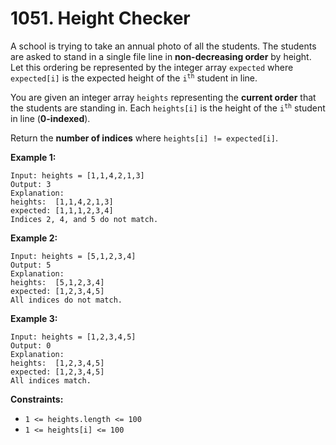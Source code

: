 # 1051. Height Checker

A school is trying to take an annual photo of all the students. The students are asked to stand in a single file line in **non-decreasing order** by height. Let this ordering be represented by the integer array `expected` where `expected[i]` is the expected height of the <code>i<sup>th</sup></code> student in line.

You are given an integer array `heights` representing the **current order** that the students are standing in. Each `heights[i]` is the height of the <code>i<sup>th</sup></code> student in line (**0-indexed**).

Return the **number of indices** where `heights[i] != expected[i]`.

**Example 1:**

```
Input: heights = [1,1,4,2,1,3]
Output: 3
Explanation:
heights:  [1,1,4,2,1,3]
expected: [1,1,1,2,3,4]
Indices 2, 4, and 5 do not match.
```

**Example 2:**

```
Input: heights = [5,1,2,3,4]
Output: 5
Explanation:
heights:  [5,1,2,3,4]
expected: [1,2,3,4,5]
All indices do not match.
```

**Example 3:**

```
Input: heights = [1,2,3,4,5]
Output: 0
Explanation:
heights:  [1,2,3,4,5]
expected: [1,2,3,4,5]
All indices match.
```

**Constraints:**

- `1 <= heights.length <= 100`
- `1 <= heights[i] <= 100`
